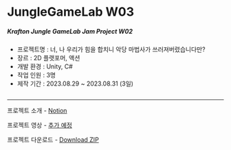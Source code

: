 # JungleGameLab W03  
##### Krafton Jungle GameLab Jam Project W02  
   
- 프로젝트명 : 너, 나 우리가 힘을 합치니 악당 마법사가 쓰러져버렸습니다만?
- 장르 : 2D 플랫포머, 액션
- 개발 환경 : Unity, C#  
- 작업 인원 : 3명
- 제작 기간 : 2023.08.29 ~ 2023.08.31 (3일)
  
![]()  

---
프로젝트 소개 - [Notion](https://pickle-orchestra-70c.notion.site/W03_3-_-6e6b4b75f12a49a2a296fba86392e40f?pvs=4)  

프로젝트 영상 - [추가 예정]()  

프로젝트 다운로드 - [Download ZIP]()
